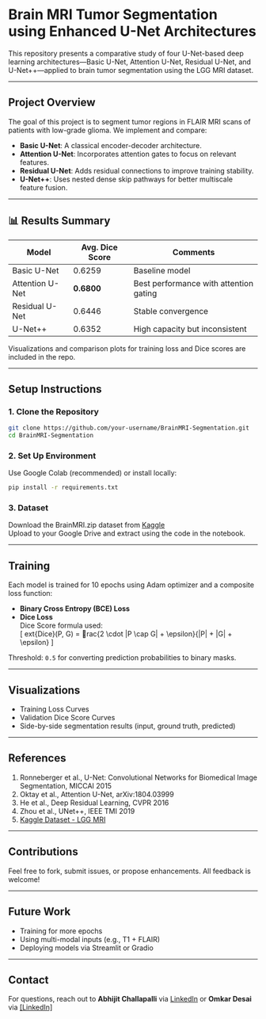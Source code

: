 # Brain MRI Tumor Segmentation using Enhanced U-Net Architectures

This repository presents a comparative study of four U-Net-based deep learning architectures—Basic U-Net, Attention U-Net, Residual U-Net, and U-Net++—applied to brain tumor segmentation using the LGG MRI dataset.

---

## Project Overview

The goal of this project is to segment tumor regions in FLAIR MRI scans of patients with low-grade glioma. We implement and compare:
- **Basic U-Net**: A classical encoder-decoder architecture.
- **Attention U-Net**: Incorporates attention gates to focus on relevant features.
- **Residual U-Net**: Adds residual connections to improve training stability.
- **U-Net++**: Uses nested dense skip pathways for better multiscale feature fusion.

---

## 📊 Results Summary

| Model             | Avg. Dice Score | Comments |
|------------------|------------------|----------|
| Basic U-Net       | 0.6259           | Baseline model |
| Attention U-Net   | **0.6800**      | Best performance with attention gating |
| Residual U-Net    | 0.6446           | Stable convergence |
| U-Net++           | 0.6352           | High capacity but inconsistent |

Visualizations and comparison plots for training loss and Dice scores are included in the repo.

---

## Setup Instructions

### 1. Clone the Repository
```bash
git clone https://github.com/your-username/BrainMRI-Segmentation.git
cd BrainMRI-Segmentation
```

### 2. Set Up Environment
Use Google Colab (recommended) or install locally:
```bash
pip install -r requirements.txt
```

### 3. Dataset
Download the BrainMRI.zip dataset from [Kaggle](https://www.kaggle.com/datasets/masoudnickparvar/brain-tumor-mri-dataset)  
Upload to your Google Drive and extract using the code in the notebook.

---

##  Training

Each model is trained for 10 epochs using Adam optimizer and a composite loss function:

- **Binary Cross Entropy (BCE) Loss**
- **Dice Loss**  
  Dice Score formula used:  
  \[
  	ext{Dice}(P, G) = rac{2 \cdot |P \cap G| + \epsilon}{|P| + |G| + \epsilon}
  \]

Threshold: `0.5` for converting prediction probabilities to binary masks.

---

## Visualizations

- Training Loss Curves
- Validation Dice Score Curves
- Side-by-side segmentation results (input, ground truth, predicted)

---

##  References

1. Ronneberger et al., U-Net: Convolutional Networks for Biomedical Image Segmentation, MICCAI 2015  
2. Oktay et al., Attention U-Net, arXiv:1804.03999  
3. He et al., Deep Residual Learning, CVPR 2016  
4. Zhou et al., UNet++, IEEE TMI 2019  
5. [Kaggle Dataset - LGG MRI](https://www.kaggle.com/datasets/masoudnickparvar/brain-tumor-mri-dataset)

---

## Contributions

Feel free to fork, submit issues, or propose enhancements. All feedback is welcome!

---

##  Future Work

- Training for more epochs  
- Using multi-modal inputs (e.g., T1 + FLAIR)  
- Deploying models via Streamlit or Gradio

---

## Contact

For questions, reach out to **Abhijit Challapalli** via [LinkedIn](https://www.linkedin.com/in/abhijit-c-b5876814b/) or **Omkar Desai** via [[LinkedIn]]()
